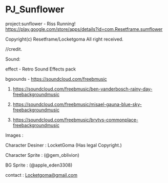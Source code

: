 # PJ_Sunflower
project:sunflower - Riss Running!
https://play.google.com/store/apps/details?id=com.Resetframe.sumflower


Copyright(c) Resetframe/Locketgoma All right received.


//credit.

Sound:

effect - Retro Sound Effects pack

bgsounds -
https://soundcloud.com/freebmusic

1. https://soundcloud.com/freebmusic/ben-vanderbosch-rainy-day-freebackgroundmusic

2. https://soundcloud.com/freebmusic/misael-gauna-blue-sky-freebackgroundmusic

3. https://soundcloud.com/freebmusic/brvtvs-commonplace-freebackgroundmusic

Images : 

Character Desiner : LocketGoma (Has legal Copyright.) 

Character Sprite : (@gem_oblivion)

BG Sprite : (@apple_eden3308)


contact : Locketgoma@gmail.com
